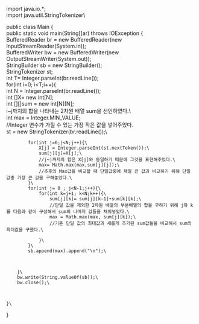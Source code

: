 import java.io.*;\
import java.util.StringTokenizer\

public class Main {\
    public static void main(String[]ar) throws IOException {\
        BufferedReader br = new BufferedReader(new InputStreamReader(System.in));\
        BufferedWriter bw = new BufferedWriter(new OutputStreamWriter(System.out));\
        StringBuilder sb = new StringBuilder();\
        StringTokenizer st;\
        int T= Integer.parseInt(br.readLine());\
        for(int i=0; i<T;i++){\
            int N = Integer.parseInt(br.readLine());\
            int []X= new int[N];\
            int [][]sum = new int[N][N];\
            i~j까지의 합을 나타내는 2차원 배열 sum을 선언하였다.\         
            int max = Integer.MIN_VALUE;\
            //Integer 변수가 가질 수 있는 가장 작은 값을 넣어주었다.\
            st = new StringTokenizer(br.readLine());\

            for(int j=0;j<N;j++){\
                X[j] = Integer.parseInt(st.nextToken());\
                sum[j][j]=X[j];\
                //j~j까지의 합은 X[j]와 동일하기 때문에 그것을 표현해주었다.\
                max= Math.max(max,sum[j][j]);\
                //추후의 Max값을 비교할 때 단일값중에 제일 큰 값과 비교하기 위해 단일 값중 가장 큰 값을 구해놓았다.\
            }\
            for(int j= 0 ; j<N-1;j++){\
                for(int k=j+1; k<N;k++){\
                    sum[j][k]= sum[j][k-1]+sum[k][k];\
                    //단일 값을 제외한 2차원 배열의 부분배열의 합을 구하기 위해 j와 k를 다음과 같이 구성해서 sum의 나머지 값들을 채워넣었다.\
                    max = Math.max(max, sum[j][k]);\
                    //기존 단일 값의 최대값과 새롭게 추가된 sum값들을 비교해서 sum의 최대값을 구했다.\

                }\
            }\
            sb.append(max).append("\n");\



        }\
        bw.write(String.valueOf(sb));\
        bw.close();\



    }\


}
